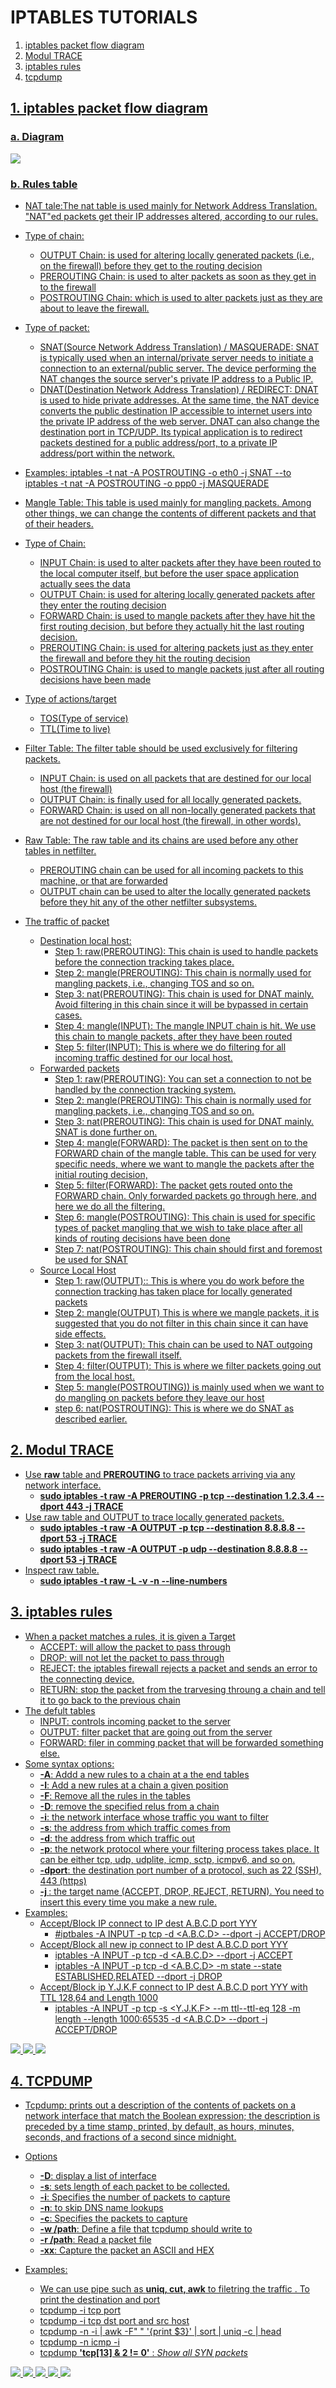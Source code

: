 # IPTABLES TUTORIALS

1. <a href='#1'> iptables packet flow diagram
2. <a href='#2'> Modul TRACE
3. <a href='#3'> iptables rules
4. <a href='#4'> tcpdump


<div id='1'></div>

## 1. iptables packet flow diagram
### a. Diagram
![](Png/iptables-packet-follow.jpg)

### b. Rules table
* NAT tale:The nat table is used mainly for Network Address Translation. "NAT"ed packets get their IP addresses altered, according to our rules.
* Type of chain:
    * OUTPUT Chain: is used for altering locally generated packets (i.e., on the firewall) before they get to the routing decision
    * PREROUTING Chain: is used to alter packets as soon as they get in to the firewall
    * POSTROUTING Chain: which is used to alter packets just as they are about to leave the firewall.
* Type of packet: 
    * SNAT(Source Network Address Translation) / MASQUERADE: SNAT is typically used when an internal/private server needs to initiate a connection to an external/public server. The device performing the NAT changes the source server's private IP address to a Public IP.
    * DNAT(Destination Network Address Translation) / REDIRECT: DNAT is used to hide private addresses. At the same time, the NAT device converts the public destination IP accessible to internet users into the private IP address of the web server. DNAT can also change the destination port in TCP/UDP. Its typical application is to redirect packets destined for a public address/port, to a private IP address/port within the network.
* Examples:
    iptables -t nat -A POSTROUTING -o eth0 -j SNAT --to <ipaddress>
    iptables -t nat -A POSTROUTING -o ppp0 -j MASQUERADE

* Mangle Table: This table is used mainly for mangling packets. Among other things, we can change the contents of different packets and that of their headers.
* Type of Chain:
    * INPUT Chain: is used to alter packets after they have been routed to the local computer itself, but before the user space application actually sees the data
    * OUTPUT Chain: is used for altering locally generated packets after they enter the routing decision
    * FORWARD Chain: is used to mangle packets after they have hit the first routing decision, but before they actually hit the last routing decision.
    * PREROUTING Chain: is used for altering packets just as they enter the firewall and before they hit the routing decision
    * POSTROUTING Chain: is used to mangle packets just after all routing decisions have been made
* Type of actions/target
    * TOS(Type of service)
    * TTL(Time to live)

* Filter Table: The filter table should be used exclusively for filtering packets.
    * INPUT Chain: is used on all packets that are destined for our local host (the firewall)
    * OUTPUT Chain: is finally used for all locally generated packets. 
    * FORWARD Chain: is used on all non-locally generated packets that are not destined for our local host (the firewall, in other words).

* Raw Table: The raw table and its chains are used before any other tables in netfilter.
    * PREROUTING chain can be used for all incoming packets to this machine, or that are forwarded
    * OUTPUT chain can be used to alter the locally generated packets before they hit any of the other netfilter subsystems. 

* The traffic of packet 
    * Destination local host: 
        * Step 1: raw(PREROUTING): This chain is used to handle packets before the connection tracking takes place.
        * Step 2: mangle(PREROUTING): This chain is normally used for mangling packets, i.e., changing TOS and so on.
        * Step 3: nat(PREROUTING): This chain is used for DNAT mainly. Avoid filtering in this chain since it will be bypassed in certain cases.
        * Step 4: mangle(INPUT): The mangle INPUT chain is hit. We use this chain to mangle packets, after they have been routed
        * Step 5: filter(INPUT): This is where we do filtering for all incoming traffic destined for our local host.
    * Forwarded packets
        * Step 1: raw(PREROUTING): You can set a connection to not be handled by the connection tracking system.
        * Step 2: mangle(PREROUTING): This chain is normally used for mangling packets, i.e., changing TOS and so on.
        * Step 3: nat(PREROUTING): This chain is used for DNAT mainly. SNAT is done further on.
        * Step 4: mangle(FORWARD): The packet is then sent on to the FORWARD chain of the mangle table. This can be used for very specific needs, where we want to mangle the packets after the initial routing decision,
        * Step 5: filter(FORWARD): The packet gets routed onto the FORWARD chain. Only forwarded packets go through here, and here we do all the filtering.
        * Step 6: mangle(POSTROUTING): This chain is used for specific types of packet mangling that we wish to take place after all kinds of routing decisions have been done
        * Step 7: nat(POSTROUTING): This chain should first and foremost be used for SNAT
    * Source Local Host
        * Step 1: raw(OUTPUT):: This is where you do work before the connection tracking has taken place for locally generated packets 
        * Step 2: mangle(OUTPUT) This is where we mangle packets, it is suggested that you do not filter in this chain since it can have side effects.
        * Step 3: nat(OUTPUT): This chain can be used to NAT outgoing packets from the firewall itself.
        * Step 4: filter(OUTPUT): This is where we filter packets going out from the local host.
        * Step 5: mangle(POSTROUTING)) is mainly used when we want to do mangling on packets before they leave our host
        * step 6: nat(POSTROUTING): This is where we do SNAT as described earlier.
        

<div id='2'></div>

## 2. Modul TRACE
* Use **raw** table and **PREROUTING** to trace packets arriving via any network interface.
    * **sudo iptables -t raw -A PREROUTING -p tcp --destination 1.2.3.4 --dport 443 -j TRACE**
* Use raw table and OUTPUT to trace locally generated packets.
    * **sudo iptables -t raw -A OUTPUT -p tcp --destination 8.8.8.8 --dport 53 -j TRACE**
    * **sudo iptables -t raw -A OUTPUT -p udp --destination 8.8.8.8 --dport 53 -j TRACE**
* Inspect raw table.
    * **sudo iptables -t raw -L -v -n --line-numbers**

<div id='3'></div>

## 3. iptables rules
* When a packet matches a rules, it is given a Target
    * ACCEPT: will allow  the packet to pass through
    * DROP: will not let the packet to pass through
    * REJECT: the iptables firewall rejects a packet and sends an error to the connecting device.
    * RETURN: stop the packet from the trarvesing throung a chain and tell it to go back to the previous chain 
* The defult tables 
    * INPUT: controls incoming packet to the server 
    * OUTPUT: filter packet that are going out from the server
    * FORWARD: filer in comming packet that will be forwarded something else.
* Some syntax options:
    * **-A**: Addd a new rules to a chain at a the end tables
    * **-I**: Add a new rules at a chain a given position 
    * **-F**: Remove all the rules in the tables
    * **-D**: remove the specified relus from a chain 
    * **-i**: the network interface whose traffic you want to filter
    * **-s**: the address from which traffic comes from
    * **-d**: the address from which traffic out 
    * **-p**: the network protocol where your filtering process takes place. It can be either tcp, udp, udplite, icmp, sctp, icmpv6, and so on. 
    * **-dport**: the destination port number of a protocol, such as 22 (SSH), 443 (https)
    * **-j <target>**: the target name (ACCEPT, DROP, REJECT, RETURN). You need to insert this every time you make a new rule.
* Examples:
    * Accept/Block IP connect to IP dest A.B.C.D port YYY
        * #iptbales -A INPUT -p tcp -d <A.B.C.D> --dport<YYY> -j ACCEPT/DROP
    * Accept/Block all new ip connect to IP dest A.B.C.D port YYY
        * iptables -A INPUT -p tcp -d <A.B.C.D> --dport <YYY> -j ACCEPT
        * iptables -A INPUT -p tcp -d <A.B.C.D> -m state --state ESTABLISHED,RELATED --dport <YYY> -j DROP
    * Accept/Block ip Y.J.K.F connect to IP dest A.B.C.D port YYY with TTL 128,64 and Length 1000
        * iptables -A INPUT -p tcp -s <Y.J.K.F> --m ttl--ttl-eq 128 -m length --length 1000:65535 -d <A.B.C.D> --dport <YYY> -j ACCEPT/DROP

![](Png/iptables.png)
![](Png/ping-ttl.png)
![](Png/ssh-reject.png)


<div id='4'></div>

## 4. TCPDUMP
* Tcpdump: prints out a description of the contents of packets on a network interface that match the Boolean expression; the description is preceded by a time stamp, printed, by default, as hours, minutes, seconds, and fractions of a second since midnight.
* Options
    * **-D**: display a list of interface
    * **-s**: sets length of each packet to be collected. 
    * **-i**: Specifies the number of packets to capture
    * **-n**: to skip DNS name lookups
    * **-c**: Specifies the packets to capture
    * **-w /path**: Define a file that tcpdump should write to
    * **-r /path**: Read a packet file
    * **-xx**: Capture the packet an ASCII and HEX


* Examples: 
    * We can use pipe such as **uniq, cut, awk** to filetring the traffic . To print the destination and port
    * tcpdump -i <interface> tcp port <port number>
    * tcpdump -i <interface> tcp dst port <port number> and src host <ipadress> 
    * tcpdump -n -i <interface> | awk -F" " '{print $3}' | sort | uniq -c | head
    * tcpdump -n icmp -i <interface>
    * tcpdump **'tcp[13] & 2 != 0'** : *Show all SYN packets*

![](Png/4-tcp-.png)
![](Png/4-tcp-tcp.png)
![](Png/4-tcp-XX.png)
![](Png/4-tcp.png)
![](Png/tcp-d.png)




